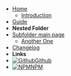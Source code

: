 - [Home](/)
  - [Introduction](/introduction/)
- [Guide](guide.md "The greatest guide in the world")
- **Nested Folder**
- [Subfolder main page](subfolder)
  - [Another One](/subfolder/README.md)
- [Changelog](changelog)
- **Links**
- [![Github](https://icongram.jgog.in/simple/github.svg?color=808080&size=16)Github](https://github.com/jhildenbiddle/docsify-tabs)
- [![NPM](https://icongram.jgog.in/simple/npm.svg?colored&size=16)NPM](https://www.npmjs.com/package/docsify-tabs)
